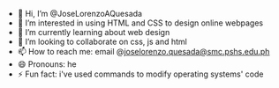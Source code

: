 - 👋 Hi, I’m @JoseLorenzoAQuesada
- 👀 I’m interested in using HTML and CSS to design online webpages
- 🌱 I’m currently learning about web design
- 💞️ I’m looking to collaborate on css, js and html
- 📫 How to reach me: email @joselorenzo.quesada@smc.pshs.edu.ph
- 😄 Pronouns: he
- ⚡ Fun fact: i've used commands to modify operating systems' code

<!---
JoseLorenzoAQuesada/JoseLorenzoAQuesada is a ✨ special ✨ repository because its `README.md` (this file) appears on your GitHub profile.
You can click the Preview link to take a look at your changes.
--->
